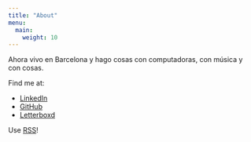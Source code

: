 ```yaml
---
title: "About"
menu:
  main:
    weight: 10
---
```


Ahora vivo en Barcelona y hago cosas con computadoras, con música y con cosas.

Find me at: 
- [LinkedIn](https://www.linkedin.com/in/cargaona/)
- [GitHub](https://github.com/cargaona)
- [Letterboxd](https://letterboxd.com/noquarteer/)

Use [RSS](/index.xml)! 
